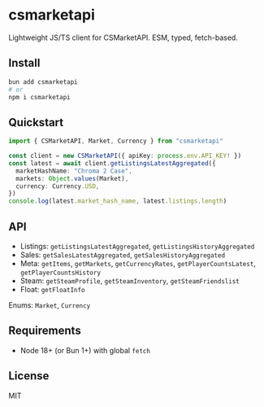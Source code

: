 # csmarketapi

Lightweight JS/TS client for CSMarketAPI. ESM, typed, fetch-based.

## Install
```bash
bun add csmarketapi
# or
npm i csmarketapi
```

## Quickstart
```ts
import { CSMarketAPI, Market, Currency } from "csmarketapi"

const client = new CSMarketAPI({ apiKey: process.env.API_KEY! })
const latest = await client.getListingsLatestAggregated({
  marketHashName: "Chroma 2 Case",
  markets: Object.values(Market),
  currency: Currency.USD,
})
console.log(latest.market_hash_name, latest.listings.length)
```

## API
- Listings: `getListingsLatestAggregated`, `getListingsHistoryAggregated`
- Sales: `getSalesLatestAggregated`, `getSalesHistoryAggregated`
- Meta: `getItems`, `getMarkets`, `getCurrencyRates`, `getPlayerCountsLatest`, `getPlayerCountsHistory`
- Steam: `getSteamProfile`, `getSteamInventory`, `getSteamFriendslist`
- Float: `getFloatInfo`

Enums: `Market`, `Currency`

## Requirements
- Node 18+ (or Bun 1+) with global `fetch`

## License
MIT
